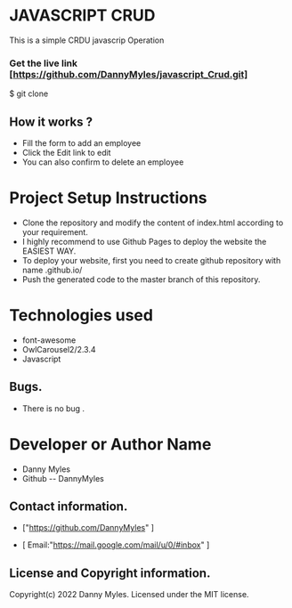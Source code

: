 # JAVASCRIPT CRUD
This is a simple CRDU javascrip Operation


### Get the live link [https://github.com/DannyMyles/javascript_Crud.git]

$ git clone

 ## How it works ?

 - Fill the form to add an employee
 - Click the Edit link to edit
 - You can also confirm to delete an employee


# Project Setup Instructions

* Clone the repository and modify the content of index.html according to your requirement.
* I highly recommend to use Github Pages to deploy the website the EASIEST WAY.
* To deploy your website, first you need to create github repository with name <your-github-username>.github.io/
* Push the generated code to the master branch of this repository.

# **Technologies used**

- font-awesome
- OwlCarousel2/2.3.4
- Javascript

## Bugs.
- There is no bug .

# **Developer or Author Name**
- Danny Myles
- Github -- DannyMyles

## **Contact information.**
+  ["https://github.com/DannyMyles" ]

+  [ Email:"https://mail.google.com/mail/u/0/#inbox" ]

## **License and Copyright information.**

Copyright(c) 2022 Danny Myles.
 Licensed under the MIT license.